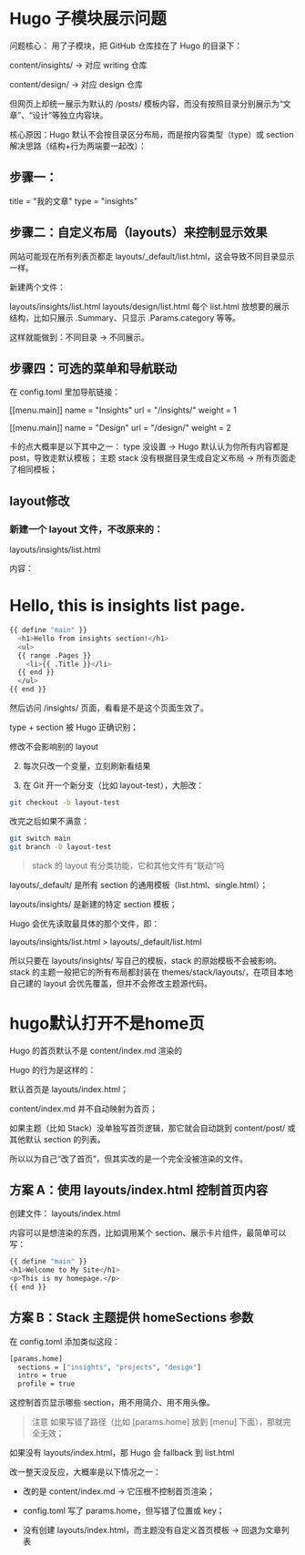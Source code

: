 # Hugo 子模块展示问题

问题核心：
用了子模块，把 GitHub 仓库挂在了 Hugo 的目录下：

content/insights/ → 对应 writing 仓库

content/design/ → 对应 design 仓库

但网页上却统一展示为默认的 /posts/ 模板内容，而没有按照目录分别展示为“文章”、“设计”等独立内容块。

核心原因：Hugo 默认不会按目录区分布局，而是按内容类型（type）或 section
解决思路（结构+行为两端要一起改）：

## 步骤一：

title = "我的文章"
type = "insights"

## 步骤二：自定义布局（layouts）来控制显示效果

网站可能现在所有列表页都走 layouts/_default/list.html，这会导致不同目录显示一样。

新建两个文件：

layouts/insights/list.html
layouts/design/list.html
每个 list.html 放想要的展示结构，比如只展示 .Summary、只显示 .Params.category 等等。

这样就能做到：不同目录 → 不同展示。

## 步骤四：可选的菜单和导航联动

在 config.toml 里加导航链接：

[[menu.main]]
name = "Insights"
url = "/insights/"
weight = 1

[[menu.main]]
name = "Design"
url = "/design/"
weight = 2

卡的点大概率是以下其中之一：
type 没设置 → Hugo 默认认为你所有内容都是 post，导致走默认模板；
主题 stack 没有根据目录生成自定义布局 → 所有页面走了相同模板；

## layout修改

### 新建一个 layout 文件，不改原来的：

layouts/insights/list.html

内容：
<h1>Hello, this is insights list page.</h1>

```bash
{{ define "main" }}
  <h1>Hello from insights section!</h1>
  <ul>
  {{ range .Pages }}
    <li>{{ .Title }}</li>
  {{ end }}
  </ul>
{{ end }}
```

然后访问 /insights/ 页面，看看是不是这个页面生效了。

type + section 被 Hugo 正确识别；

修改不会影响别的 layout

2. 每次只改一个变量，立刻刷新看结果

3. 在 Git 开一个新分支（比如 layout-test），大胆改：

```bash
git checkout -b layout-test
```

改完之后如果不满意：

```bash
git switch main
git branch -D layout-test
```

> stack 的 layout 有分类功能，它和其他文件有“联动”吗

layouts/_default/ 是所有 section 的通用模板（list.html、single.html）；

layouts/insights/ 是新建的特定 section 模板；

Hugo 会优先读取最具体的那个文件，即：

layouts/insights/list.html > layouts/_default/list.html

所以只要在 layouts/insights/ 写自己的模板，stack 的原始模板不会被影响。
stack 的主题一般把它的所有布局都封装在 themes/stack/layouts/，在项目本地自己建的 layout 会优先覆盖，但并不会修改主题源代码。

# hugo默认打开不是home页

Hugo 的首页默认不是 content/index.md 渲染的

Hugo 的行为是这样的：

默认首页是 layouts/index.html；

content/index.md 并不自动映射为首页；

如果主题（比如 Stack）没单独写首页逻辑，那它就会自动跳到 content/post/ 或其他默认 section 的列表。

所以以为自己“改了首页”，但其实改的是一个完全没被渲染的文件。

## 方案 A：使用 layouts/index.html 控制首页内容

创建文件：
layouts/index.html

内容可以是想渲染的东西，比如调用某个 section、展示卡片组件，最简单可以写：

```bash
{{ define "main" }}
<h1>Welcome to My Site</h1>
<p>This is my homepage.</p>
{{ end }}
```

## 方案 B：Stack 主题提供 homeSections 参数

在 config.toml 添加类似这段：

```bash
[params.home]
  sections = ["insights", "projects", "design"]
  intro = true
  profile = true
```

这控制首页显示哪些 section，用不用简介、用不用头像。

> 注意
如果写错了路径（比如 [params.home] 放到 [menu] 下面），那就完全无效；

如果没有 layouts/index.html，那 Hugo 会 fallback 到 list.html

改一整天没反应，大概率是以下情况之一：
- 改的是 content/index.md → 它压根不控制首页渲染；

- config.toml 写了 params.home，但写错了位置或 key；

- 没有创建 layouts/index.html，而主题没有自定义首页模板 → 回退为文章列表


